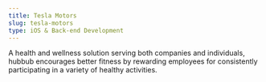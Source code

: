 ```yaml
---
title: Tesla Motors
slug: tesla-motors
type: iOS & Back-end Development
---
```

A health and wellness solution serving both companies and individuals, hubbub encourages better fitness by rewarding employees for consistently participating in a variety of healthy activities.